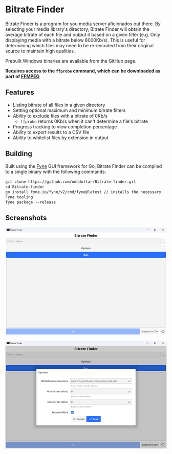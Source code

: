 # Bitrate Finder

Bitrate Finder is a program for you media server aficionados out there. By selecting your media library's directory, Bitrate Finder will obtain the average bitrate of each file and output it based on a given filter (e.g. Only displaying media with a bitrate below 8000Kb/s). This is useful for determining which files may need to be re-encoded from their original source to maintain high qualities.

Prebuilt Windows binaries are available from the GitHub page.

**Requires access to the ``ffprobe`` command, which can be downloaded as part of [FFMPEG](https://ffmpeg.org/)**

## Features

- Listing bitrate of all files in a given directory
- Setting optional maximum and minimum bitrate filters
- Ability to exclude files with a bitrate of 0Kb/s
    - ``ffprobe`` returns 0Kb/s when it can't determine a file's bitrate
- Progress tracking to view completion percentage
- Ability to export results to a CSV file
- Ability to whitelist files by extension in output

## Building

Built using the [Fyne](https://fyne.io/) GUI framework for Go, Bitrate Finder can be compiled to a single binary with the following commands:

```
git clone https://github.com/odddollar/Bitrate-finder.git
cd Bitrate-finder
go install fyne.io/fyne/v2/cmd/fyne@latest // installs the necessary Fyne tooling
fyne package --release
```

## Screenshots

![Main window](screenshots/main.png)

![Options window](screenshots/options.png)
